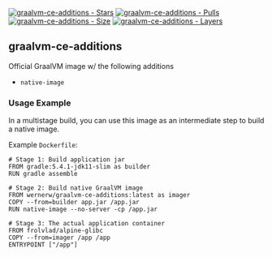 [![graalvm-ce-additions - Stars](https://img.shields.io/docker/stars/wernerw/graalvm-ce-additions.svg)](https://hub.docker.com/r/wernerw/graalvm-ce-additions/)
[![graalvm-ce-additions - Pulls](https://img.shields.io/docker/pulls/wernerw/graalvm-ce-additions.svg)](https://hub.docker.com/r/wernerw/graalvm-ce-additions/)
[![graalvm-ce-additions - Size](https://img.shields.io/microbadger/image-size/wernerw/graalvm-ce-additions.svg)](https://microbadger.com/images/wernerw/graalvm-ce-additions)
[![graalvm-ce-additions - Layers](https://img.shields.io/microbadger/layers/wernerw/graalvm-ce-additions.svg)](https://microbadger.com/images/wernerw/graalvm-ce-additions)

## graalvm-ce-additions

Official GraalVM image w/ the following additions
* `native-image`

### Usage Example

In a multistage build, you can use this image as an intermediate step to build a native image.

Example `Dockerfile`:
```
# Stage 1: Build application jar
FROM gradle:5.4.1-jdk11-slim as builder
RUN gradle assemble

# Stage 2: Build native GraalVM image
FROM wernerw/graalvm-ce-additions:latest as imager
COPY --from=builder app.jar /app.jar
RUN native-image --no-server -cp /app.jar

# Stage 3: The actual application container
FROM frolvlad/alpine-glibc
COPY --from=imager /app /app
ENTRYPOINT ["/app"]
```
